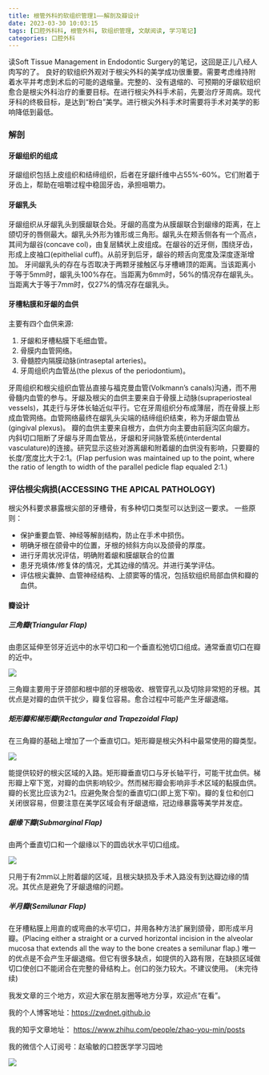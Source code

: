 ```yaml
---
title: 根管外科的软组织管理1——解剖及瓣设计
date: 2023-03-30 10:03:15
tags: [口腔外科科, 根管外科, 软组织管理, 文献阅读, 学习笔记]
categories: 口腔外科
---
```

读Soft Tissue Management in Endodontic Surgery的笔记，这回是正儿八经人肉写的了。
良好的软组织外观对于根尖外科的美学成功很重要。需要考虑维持附着水平并考虑到术后的可能的退缩量。完整的、没有退缩的、可预期的牙龈软组织愈合是根尖外科治疗的重要目标。在进行根尖外科手术前，先要治疗牙周病。现代牙科的终极目标，是达到“粉白”美学。进行根尖外科手术时需要将手术对美学的影响降低到最低。
### 解剖
#### 牙龈组织的组成
牙龈组织包括上皮组织和结缔组织，后者在牙龈纤维中占55%-60%。它们附着于牙齿上，帮助在咀嚼过程中稳固牙齿，承担咀嚼力。
#### 牙龈乳头
牙龈组织从牙龈乳头到膜龈联合处。牙龈的高度为从膜龈联合到龈缘的距离，在上颌切牙的唇侧最大。龈乳头外形为锥形或三角形。龈乳头在颊舌侧各有一个高点，其间为龈谷(concave col)，由复层鳞状上皮组成。在龈谷的近牙侧，围绕牙齿，形成上皮袖口(epithelial cuff)。从前牙到后牙，龈谷的颊舌向宽度及深度逐渐增加。
牙间龈乳头的存在与否取决于两颗牙接触区与牙槽嵴顶的距离。当该距离小于等于5mm时，龈乳头100%存在。当距离为6mm时，56%的情况存在龈乳头。当距离大于等于7mm时，仅27%的情况存在龈乳头。
#### 牙槽粘膜和牙龈的血供
主要有四个血供来源:
1. 牙龈和牙槽粘膜下毛细血管。
2. 骨膜内血管网络。
3. 骨髓腔内隔膜动脉(intraseptal arteries)。
4. 牙周组织内血管丛(the plexus of the periodontium)。

牙周组织和根尖组织血管丛直接与福克曼血管(Volkmann’s canals)沟通，而不用骨髓内血管的参与。牙龈及根尖的血供主要来自于骨膜上动脉(supraperiosteal vessels)，其走行与牙体长轴近似平行。它在牙周组织分布成薄层，而在骨膜上形成血管网络。血管网络最终在龈乳头尖端的结缔组织结束，称为牙龈血管丛(gingival plexus)。
瓣的血供主要来自根方，血供方向主要由前庭沟区向龈方。内斜切口阻断了牙龈与牙周血管丛，牙龈和牙间脉管系统(interdental vasculature)的连接。研究显示这些对游离龈和附着龈的血供没有影响，只要瓣的长度/宽度比大于2:1。(Flap perfusion was maintained up to the point, where the ratio of length to width of the parallel pedicle flap equaled 2:1.)

### 评估根尖病损(ACCESSING THE APICAL PATHOLOGY)
根尖外科要求暴露根尖部的牙槽骨，有多种切口类型可以达到这一要求。
一些原则：
- 保护重要血管、神经等解剖结构，防止在手术中损伤。
- 明确牙根在颌骨中的位置，牙根的倾斜方向以及颌骨的厚度。
- 进行牙周状况评估，明确附着龈和膜龈联合的位置
- 患牙充填体/修复体的情况，尤其边缘的情况。并进行美学评估。
- 评估根尖囊肿、血管神经结构、上颌窦等的情况，包括软组织局部血供和瓣的血供。

#### 瓣设计
##### 三角瓣(Triangular Flap)
由患区延伸至邻牙近远中的水平切口和一个垂直松弛切口组成。通常垂直切口在瓣的近中。

![](https://zymblog-1258069789.cos.ap-chengdu.myqcloud.com/blog0368-soft/01.jpg)

三角瓣主要用于牙颈部和根中部的牙根吸收、根管穿孔以及切除非常短的牙根。其优点是对瓣的血供干扰少，瓣复位容易。愈合过程中可能产生牙龈退缩。

##### 矩形瓣和梯形瓣(Rectangular and Trapezoidal Flap)
在三角瓣的基础上增加了一个垂直切口。矩形瓣是根尖外科中最常使用的瓣类型。

![](https://zymblog-1258069789.cos.ap-chengdu.myqcloud.com/blog0368-soft/02.jpg)

能提供较好的根尖区域的入路。矩形瓣垂直切口与牙长轴平行，可能干扰血供。梯形瓣上窄下宽，对瓣的血供影响较少。然而梯形瓣会影响非手术区域的黏膜血供。
瓣的长宽比应该为2:1。应避免聚合型的垂直切口(即上宽下窄)。瓣的复位和创口关闭很容易，但要注意在美学区域会有牙龈退缩，冠边缘暴露等美学并发症。

##### 龈缘下瓣(Submarginal Flap)
由两个垂直切口和一个龈缘以下的圆齿状水平切口组成。

![](https://zymblog-1258069789.cos.ap-chengdu.myqcloud.com/blog0368-soft/03.jpg)

只用于有2mm以上附着龈的区域，且根尖缺损及手术入路没有到达瓣边缘的情况。其优点是避免了牙龈退缩的问题。

##### 半月瓣(Semilunar Flap)
在牙槽粘膜上用直的或弯曲的水平切口，并用各种方法扩展到颌骨，即形成半月瓣。(Placing either a straight or a curved horizontal incision in the alveolar mucosa that extends all the way to the bone creates a semilunar flap.)
唯一的优点是不会产生牙龈退缩。但它有很多缺点，如提供的入路有限，在缺损区域做切口使创口不能闭合在完整的骨结构上。创口的张力较大。不建议使用。
(未完待续)


我发文章的三个地方，欢迎大家在朋友圈等地方分享，欢迎点“在看”。

我的个人博客地址：https://zwdnet.github.io

我的知乎文章地址： https://www.zhihu.com/people/zhao-you-min/posts

我的微信个人订阅号：赵瑜敏的口腔医学学习园地

![](https://zymblog-1258069789.cos.ap-chengdu.myqcloud.com/other/wx.jpg)

